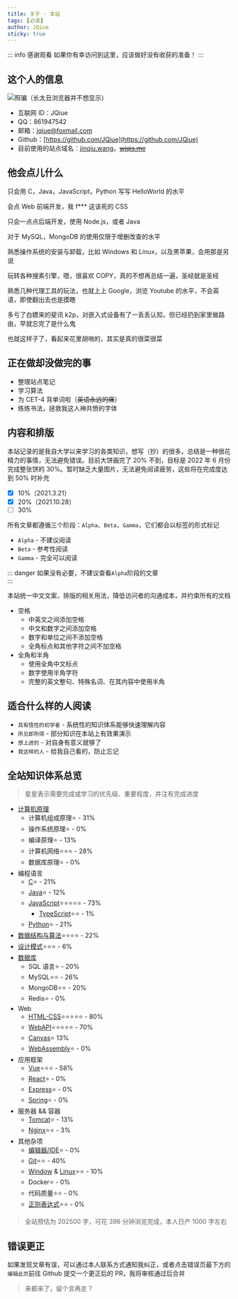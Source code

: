 ```yaml
---
title: 关于 - 本站
tags: [必读]
author: JQiue
sticky: true
---
```


::: info 感谢观看
如果你有幸访问到这里，应该做好没有收获的准备！
:::

## 这个人的信息

![照骗（长太丑浏览器并不想显示）](/)

+ 互联网 ID：JQiue
+ QQ：861947542
+ 邮箱：jqiue@foxmail.com
+ Github：[https://github.com/JQiue](https://github.com/JQiue)
+ 目前使用的站点域名：[jinqiu.wang](https://jinqiu.wang)，~~[wjqis.me](https://wjqis.me)~~

## 他会点儿什么

只会用 C，Java，JavaScript，Python 写写 HelloWorld 的水平

会点 Web 前端开发，我 f*** 这该死的 CSS

只会一点点后端开发，使用 Node.js，或者 Java

对于 MySQL，MongoDB 的使用仅限于增删改查的水平

熟悉操作系统的安装与卸载，比如 Windows 和 Linux，以及黑苹果，会用那是另说

玩转各种搜素引擎，嗯，很喜欢 COPY，真的不想再总结一遍，圣经就是圣经

熟悉几种代理工具的玩法，也就上上 Google，浏览 Youtube 的水平，不会英语，即使翻出去也是摸瞎

多亏了白嫖来的斐讯 k2p，对嵌入式设备有了一丢丢认知，但已经扔到家里做路由，早就忘完了是什么鬼

也就这样子了，看起来花里胡哨的，其实是真的很菜很菜

## 正在做却没做完的事

+ 整理站点笔记
+ 学习算法
+ 为 CET-4 背单词啦（~~英语永远的痛~~）
+ 练练书法，拯救我这人神共愤的字体

## 内容和排版

本站记录的是我自大学以来学习的各类知识，想写（抄）的很多，总结是一种很花精力的事情，无法避免错误。目前大饼画完了 20% 不到，目标是 2022 年 6 月份完成整张饼的 30%。暂时缺乏大量图片，无法避免阅读疲劳，这些将在完成度达到 50% 时补充

- [x] 10%（2021.3.21）
- [x] 20%（2021.10.28）
- [ ] 30%

所有文章都遵循三个阶段：`Alpha`、`Beta`、`Gamma`，它们都会以标签的形式标记

+ `Alpha` - 不建议阅读
+ `Beta` - 参考性阅读
+ `Gamma` - 完全可以阅读

::: danger
如果没有必要，不建议查看`Alpha`阶段的文章  
:::

本站统一中文文案，排版的相关用法，降低访问者的沟通成本，并约束所有的文档

+ 空格
  + 中英文之间添加空格
  + 中文和数字之间添加空格
  + 数字和单位之间不添加空格
  + 全角标点和其他字符之间不加空格
+ 全角和半角
  + 使用全角中文标点
  + 数字使用半角字符
  + 完整的英文整句、特殊名词、在其内容中使用半角

## 适合什么样的人阅读

+ `具有悟性的初学者` - 系统性的知识体系能够快速理解内容
+ `所见即所得` - 部分知识在本站上有效果演示
+ `想上进的` - 对自身有意义就够了
+ `我这样的人` - 给我自己看的，防止忘记

## 全站知识体系总览

> 星星表示需要完成或学习的优先级、重要程度，并注有完成进度

+ [计算机原理](/theory/)
  + 计算机组成原理:star: - 31%
  + 操作系统原理:star: - 0%
  + 编译原理:star: - 13%
  + 计算机网络:star::star::star: - 28%
  + 数据库原理:star: - 0%
+ 编程语言
  + [C](/c/):star: - 21%
  + [Java](/java/):star: - 12%
  + [JavaScript](/js/):star::star::star::star::star: - 73%
    + [TypeScript](/sundry/typescript/):star::star: - 1%
  + [Python](/python/):star: - 21%
+ [数据结构与算法](/ds-algorithm/):star::star::star::star: - 22%
+ [设计模式](/design-pattern/):star::star::star: - 6%
+ [数据库](/database/)
  + SQL 语言:star: - 20%
  + MySQL:star::star: - 26%
  + MongoDB:star::star: - 20%
  + Redis:star: - 0%
+ Web
  + [HTML-CSS](/html-css/):star::star::star::star::star: - 80%  
  + [WebAPI](/webapi/):star::star::star::star::star: - 70%
  + [Canvas](/canvas/):star: 13%
  + [WebAssembly](/wasm/):star: - 0%
+ 应用框架
  + [Vue](/vue/):star::star::star: - 58%
  + [React](/react/):star: - 0%
  + [Express](/express/):star: - 0%
  + [Spring](/spring/):star: - 0%
+ 服务器 && 容器
  + [Tomcat](/sundry/tomcat/):star: - 13%
  + [Nginx](/sundry/nginx/):star::star: - 3%
+ 其他杂项
  + [编辑器/IDE](/sundry/editor/):star: - 0%
  + [Git](/sundry/git/):star::star: - 40%
  + [Window](/os/windows/) & [Linux](/os/linux/):star::star: - 10%
  + Docker:star: - 0%
  + 代码质量:star::star: - 0%
  + [正则表达式](/sundry/regex/):star::star: - 0%

> 全站预估为 202500 字，可花 396 分钟浏览完成，本人日产 1000 字左右

## 错误更正

如果发现文章有误，可以通过本人联系方式通知我纠正，或者点击错误页最下方的`编辑此页`前往 Github 提交一个更正后的 PR，我将审核通过后合并

> 来都来了，留个言再走？

